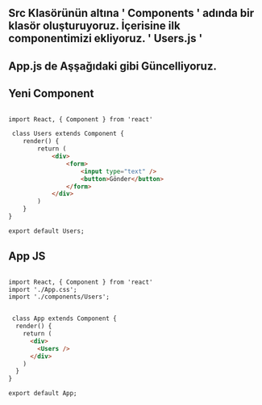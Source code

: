 ## Src Klasörünün altına ' Components ' adında bir klasör oluşturuyoruz. İçerisine ilk componentimizi ekliyoruz. ' Users.js '
## App.js de Aşşağıdaki gibi Güncelliyoruz.

## Yeni Component

```html

import React, { Component } from 'react'

 class Users extends Component {
    render() {
        return (
            <div>
                <form>
                    <input type="text" /> 
                    <button>Gönder</button>
                </form>
            </div>
        )
    }
}

export default Users;

```

## App JS

```html

import React, { Component } from 'react'
import './App.css';
import './components/Users';


 class App extends Component {
  render() {
    return (
      <div>
        <Users />
      </div>
    )
  }
}

export default App;
```
